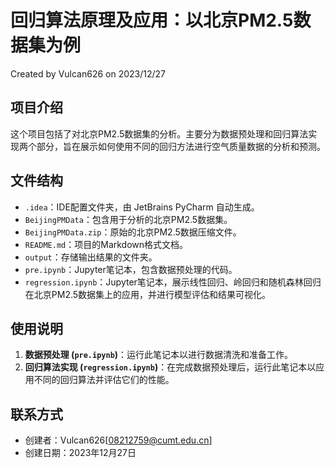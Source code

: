 # 回归算法原理及应用：以北京PM2.5数据集为例
Created by Vulcan626 on 2023/12/27
## 项目介绍
这个项目包括了对北京PM2.5数据集的分析。主要分为数据预处理和回归算法实现两个部分，旨在展示如何使用不同的回归方法进行空气质量数据的分析和预测。

## 文件结构
- `.idea`：IDE配置文件夹，由 JetBrains PyCharm 自动生成。
- `BeijingPMData`：包含用于分析的北京PM2.5数据集。
- `BeijingPMData.zip`：原始的北京PM2.5数据压缩文件。
- `README.md`：项目的Markdown格式文档。
- `output`：存储输出结果的文件夹。
- `pre.ipynb`：Jupyter笔记本，包含数据预处理的代码。
- `regression.ipynb`：Jupyter笔记本，展示线性回归、岭回归和随机森林回归在北京PM2.5数据集上的应用，并进行模型评估和结果可视化。

## 使用说明
1. **数据预处理 (`pre.ipynb`)**：运行此笔记本以进行数据清洗和准备工作。
2. **回归算法实现 (`regression.ipynb`)**：在完成数据预处理后，运行此笔记本以应用不同的回归算法并评估它们的性能。

## 联系方式
- 创建者：Vulcan626[08212759@cumt.edu.cn]
- 创建日期：2023年12月27日